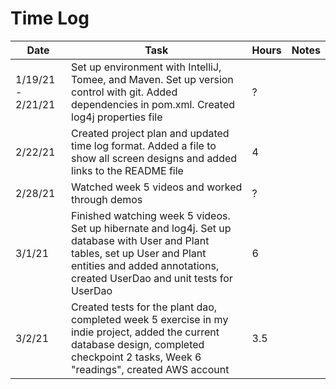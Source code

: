 # Time Log

| Date | Task | Hours | Notes|
|------|------|-------|------|
| 1/19/21 - 2/21/21 | Set up environment with IntelliJ, Tomee, and Maven. Set up version control with git. Added dependencies in pom.xml. Created log4j properties file| ? | |
| 2/22/21 | Created project plan and updated time log format. Added a file to show all screen designs and added links to the README file | 4 |   |
| 2/28/21 | Watched week 5 videos and worked through demos | ? | |
| 3/1/21 | Finished watching week 5 videos. Set up hibernate and log4j. Set up database with User and Plant tables, set up User and Plant entities and added annotations, created UserDao and unit tests for UserDao | 6 | |
| 3/2/21 | Created tests for the plant dao, completed week 5 exercise in my indie project, added the current database design, completed checkpoint 2 tasks, Week 6 "readings", created AWS account | 3.5 | |

